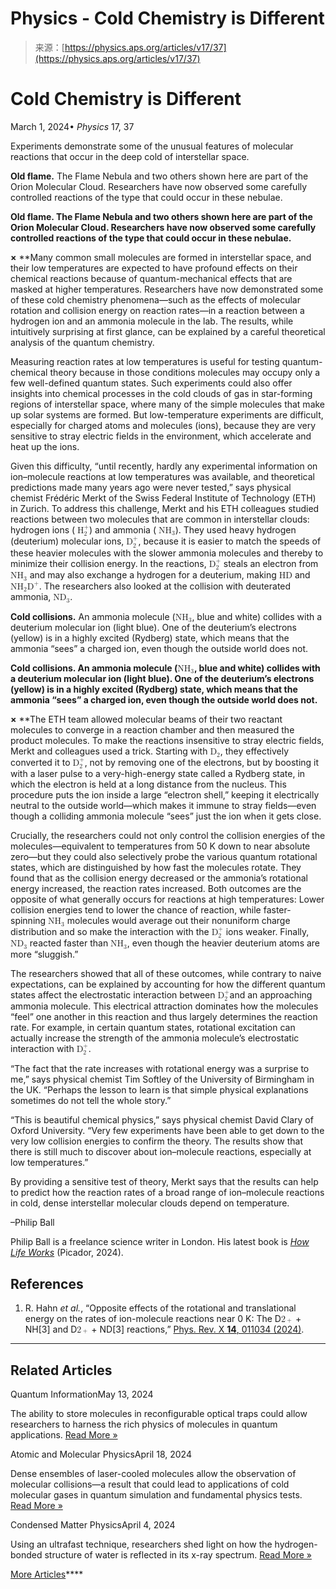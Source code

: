 <!--yml
category: 未分类
date: 2024-05-27 14:36:41
-->

# Physics - Cold Chemistry is Different

> 来源：[https://physics.aps.org/articles/v17/37](https://physics.aps.org/articles/v17/37)

# Cold Chemistry is Different

March 1, 2024&bullet; *Physics* 17, 37

Experiments demonstrate some of the unusual features of molecular reactions that occur in the deep cold of interstellar space.

****Old flame.**** The Flame Nebula and two others shown here are part of the Orion Molecular Cloud. Researchers have now observed some carefully controlled reactions of the type that could occur in these nebulae.

******Old flame.**** The Flame Nebula and two others shown here are part of the Orion Molecular Cloud. Researchers have now observed some carefully controlled reactions of the type that could occur in these nebulae.**

**×** **Many common small molecules are formed in interstellar space, and their low temperatures are expected to have profound effects on their chemical reactions because of quantum-mechanical effects that are masked at higher temperatures. Researchers have now demonstrated some of these cold chemistry phenomena—such as the effects of molecular rotation and collision energy on reaction rates—in a reaction between a hydrogen ion and an ammonia molecule in the lab. The results, while intuitively surprising at first glance, can be explained by a careful theoretical analysis of the quantum chemistry.

Measuring reaction rates at low temperatures is useful for testing quantum-chemical theory because in those conditions molecules may occupy only a few well-defined quantum states. Such experiments could also offer insights into chemical processes in the cold clouds of gas in star-forming regions of interstellar space, where many of the simple molecules that make up solar systems are formed. But low-temperature experiments are difficult, especially for charged atoms and molecules (ions), because they are very sensitive to stray electric fields in the environment, which accelerate and heat up the ions.

Given this difficulty, “until recently, hardly any experimental information on ion–molecule reactions at low temperatures was available, and theoretical predictions made many years ago were never tested,” says physical chemist Frédéric Merkt of the Swiss Federal Institute of Technology (ETH) in Zurich. To address this challenge, Merkt and his ETH colleagues studied reactions between two molecules that are common in interstellar clouds: hydrogen ions ( <math><mrow><msubsup><mrow><mtext>H</mtext></mrow><mrow><mn>2</mn></mrow><mrow><mo>+</mo></mrow></msubsup></mrow></math>) and ammonia ( <math><mrow><msub><mrow><mtext>NH</mtext></mrow><mrow><mn>3</mn></mrow></msub></mrow></math>). They used heavy hydrogen (deuterium) molecular ions, <math><mrow><msubsup><mrow><mtext>D</mtext></mrow><mrow><mn>2</mn></mrow><mrow><mo>+</mo></mrow></msubsup></mrow></math>, because it is easier to match the speeds of these heavier molecules with the slower ammonia molecules and thereby to minimize their collision energy. In the reactions, <math><mrow><msubsup><mrow><mtext>D</mtext></mrow><mrow><mn>2</mn></mrow><mrow><mo>+</mo></mrow></msubsup></mrow></math> steals an electron from <math><mrow><msub><mrow><mtext>NH</mtext></mrow><mrow><mn>3</mn></mrow></msub></mrow></math> and may also exchange a hydrogen for a deuterium, making <math><mrow><mtext>HD</mtext></mrow></math> and <math><mrow><msub><mrow><mtext>NH</mtext></mrow><mrow><mn>2</mn></mrow></msub><msup><mrow><mtext>D</mtext></mrow><mrow><mo>+</mo></mrow></msup></mrow></math>. The researchers also looked at the collision with deuterated ammonia, <math><mrow><msub><mrow><mtext>ND</mtext></mrow><mrow><mn>3</mn></mrow></msub></mrow></math>.

****Cold collisions.**** An ammonia molecule (<math xmlns="http://www.w3.org/1998/Math/MathML"><mrow><msub><mrow><mtext>NH</mtext></mrow><mrow><mn>3</mn></mrow></msub></mrow></math>, blue and white) collides with a deuterium molecular ion (light blue). One of the deuterium’s electrons (yellow) is in a highly excited (Rydberg) state, which means that the ammonia “sees” a charged ion, even though the outside world does not.

******Cold collisions.**** An ammonia molecule (<math xmlns="http://www.w3.org/1998/Math/MathML"><mrow><msub><mrow><mtext>NH</mtext></mrow><mrow><mn>3</mn></mrow></msub></mrow></math>, blue and white) collides with a deuterium molecular ion (light blue). One of the deuterium’s electrons (yellow) is in a highly excited (Rydberg) state, which means that the ammonia “sees” a charged ion, even though the outside world does not.**

**×** **The ETH team allowed molecular beams of their two reactant molecules to converge in a reaction chamber and then measured the product molecules. To make the reactions insensitive to stray electric fields, Merkt and colleagues used a trick. Starting with <math><mrow><msub><mrow><mtext>D</mtext></mrow><mrow><mn>2</mn></mrow></msub></mrow></math>, they effectively converted it to <math><mrow><msubsup><mrow><mtext>D</mtext></mrow><mrow><mn>2</mn></mrow><mrow><mo>+</mo></mrow></msubsup></mrow></math>, not by removing one of the electrons, but by boosting it with a laser pulse to a very-high-energy state called a Rydberg state, in which the electron is held at a long distance from the nucleus. This procedure puts the ion inside a large “electron shell,” keeping it electrically neutral to the outside world—which makes it immune to stray fields—even though a colliding ammonia molecule “sees” just the ion when it gets close.

Crucially, the researchers could not only control the collision energies of the molecules—equivalent to temperatures from 50 K down to near absolute zero—but they could also selectively probe the various quantum rotational states, which are distinguished by how fast the molecules rotate. They found that as the collision energy decreased or the ammonia’s rotational energy increased, the reaction rates increased. Both outcomes are the opposite of what generally occurs for reactions at high temperatures: Lower collision energies tend to lower the chance of reaction, while faster-spinning <math><mrow><msub><mrow><mtext>NH</mtext></mrow><mrow><mn>3</mn></mrow></msub></mrow></math> molecules would average out their nonuniform charge distribution and so make the interaction with the <math><mrow><msubsup><mrow><mtext>D</mtext></mrow><mrow><mn>2</mn></mrow><mrow><mo>+</mo></mrow></msubsup></mrow></math> ions weaker. Finally, <math><mrow><msub><mrow><mtext>ND</mtext></mrow><mrow><mn>3</mn></mrow></msub></mrow></math> reacted faster than <math><mrow><msub><mrow><mtext>NH</mtext></mrow><mrow><mn>3</mn></mrow></msub></mrow></math>, even though the heavier deuterium atoms are more “sluggish.”

The researchers showed that all of these outcomes, while contrary to naive expectations, can be explained by accounting for how the different quantum states affect the electrostatic interaction between <math><mrow><msubsup><mrow><mtext>D</mtext></mrow><mrow><mn>2</mn></mrow><mrow><mo>+</mo></mrow></msubsup></mrow></math>and an approaching ammonia molecule. This electrical attraction dominates how the molecules “feel” one another in this reaction and thus largely determines the reaction rate. For example, in certain quantum states, rotational excitation can actually increase the strength of the ammonia molecule’s electrostatic interaction with <math><mrow><msubsup><mrow><mtext>D</mtext></mrow><mrow><mn>2</mn></mrow><mrow><mo>+</mo></mrow></msubsup></mrow></math>.

“The fact that the rate increases with rotational energy was a surprise to me,” says physical chemist Tim Softley of the University of Birmingham in the UK. “Perhaps the lesson to learn is that simple physical explanations sometimes do not tell the whole story.”

“This is beautiful chemical physics,” says physical chemist David Clary of Oxford University. “Very few experiments have been able to get down to the very low collision energies to confirm the theory. The results show that there is still much to discover about ion–molecule reactions, especially at low temperatures.”

By providing a sensitive test of theory, Merkt says that the results can help to predict how the reaction rates of a broad range of ion–molecule reactions in cold, dense interstellar molecular clouds depend on temperature.

–Philip Ball

Philip Ball is a freelance science writer in London. His latest book is *[How Life Works](https://www.amazon.com/dp/1529095980)* (Picador, 2024).

## References

1.  R. Hahn *et al.*, “Opposite effects of the rotational and translational energy on the rates of ion-molecule reactions near 0 K: The D<math xmlns="http://www.w3.org/1998/Math/MathML"><mrow><msubsup><mrow><mn>2</mn></mrow><mrow><mo>+</mo></mrow></msubsup></mrow></math> + NH[3] and D<math xmlns="http://www.w3.org/1998/Math/MathML"><mrow><msubsup><mrow><mn>2</mn></mrow><mrow><mo>+</mo></mrow></msubsup></mrow></math> + ND[3] reactions,” [Phys. Rev. X **14**, 011034 (2024)](http://dx.doi.org/10.1103/PhysRevX.14.011034).

* * *

## Related Articles

Quantum InformationMay 13, 2024

The ability to store molecules in reconfigurable optical traps could allow researchers to harness the rich physics of molecules in quantum applications. [Read More »](/articles/v17/s50)

Atomic and Molecular PhysicsApril 18, 2024

Dense ensembles of laser-cooled molecules allow the observation of molecular collisions—a result that could lead to applications of cold molecular gases in quantum simulation and fundamental physics tests. [Read More »](/articles/v17/s47)

Condensed Matter PhysicsApril 4, 2024

Using an ultrafast technique, researchers shed light on how the hydrogen-bonded structure of water is reflected in its x-ray spectrum. [Read More »](/articles/v17/56)

[More Articles](/browse)****
